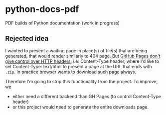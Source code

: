 # python-docs-pdf
PDF builds of Python documentation (work in progress)

## Rejected idea

I wanted to present a waiting page in place(s) of file(s) that are being generated, that would render similarly to 404 page.
But [GitHub Pages don't give control over HTTP headers](https://github.com/orgs/community/discussions/54257), i.e. Content-Type header, where I'd like to set
Content-Type: text/html to present a page at the URL that ends with `.zip`. In practice browser wants to download such page always.

Therefore I'm going to strip this functionality from the project. To improve, we
* either need a different backend than GH Pages (to control Content-Type header)
* or this project would need to generate the entire downloads page.
